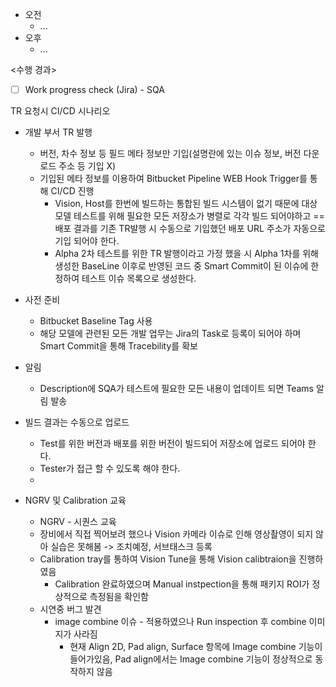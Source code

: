 - 오전
	- ...
- 오후
	- ...

<수행 경과>
- [ ] Work progress check (Jira) - SQA

TR 요청시 CI/CD 시나리오
- 개발 부서 TR 발행
	- 버전, 차수 정보 등 필드 메타 정보만 기입(설명란에 있는 이슈 정보, 버전 다운로드 주소 등 기입 X) 
    - 기입된 메타 정보를 이용하여 Bitbucket Pipeline WEB Hook Trigger를 통해 CI/CD 진행
        - Vision, Host를 한번에 빌드하는 통합된 빌드 시스템이 없기 때문에 대상 모델 테스트를 위해 필요한 모든 저장소가 병렬로 각각 빌드 되어야하고 ==배포 결과를 기존 TR발행 시 수동으로 기입했던 배포 URL 주소가 자동으로 기입 되어야 한다.
        - Alpha 2차 테스트를 위한 TR 발행이라고 가정 했을 시 Alpha 1차를 위해 생성한 BaseLine 이후로 반영된 코드 중 Smart Commit이 된 이슈에 한정하여 테스트 이슈 목록으로 생성한다.
- 사전 준비
    - Bitbucket Baseline Tag 사용
    - 해당 모델에 관련된 모든 개발 업무는 Jira의 Task로 등록이 되어야 하며 Smart Commit을 통해 Tracebility를 확보
- 알림
    - Description에 SQA가 테스트에 필요한 모든 내용이 업데이트 되면 Teams 알림 발송
- 빌드 결과는 수동으로 업로드
	- Test를 위한 버전과 배포를 위한 버전이 빌드되어 저장소에 업로드 되어야 한다.
	- Tester가 접근 할 수 있도록 해야 한다.
	- 


- NGRV 및 Calibration 교육
	- NGRV - 시퀀스 교육
	- 장비에서 직접 찍어보려 했으나 Vision 카메라 이슈로 인해 영상촬영이 되지 않아 실습은 못해봄 -> 조치예정, 서브태스크 등록
	- Calibration tray를 통하여 Vision Tune을 통해 Vision calibtraion을 진행하였음
		- Calibration 완료하였으며 Manual instpection을 통해 패키지 ROI가 정상적으로 측정됨을 확인함
	- 시연중 버그 발견
		- image combine 이슈 - 적용하였으나 Run inspection 후 combine 이미지가 사라짐
			- 현재 Align 2D, Pad align, Surface 항목에 Image combine 기능이 들어가있음, Pad align에서는 Image combine 기능이 정상적으로 동작하지 않음